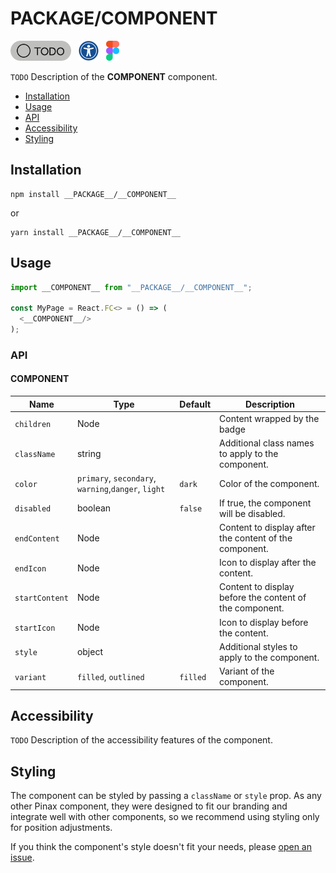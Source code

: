 # __PACKAGE__/__COMPONENT__

<div style="margin: 16px 0px 8px 0px">
<a href="https://github.com/pinax-network/ui/issues" target="_blank" rel="noreferrer">
<img src="../assets/readme/todo.svg" height="32" style="margin-right: 8px"/></a>
<a href="https://www.w3.org/WAI/ARIA/apg/patterns/__COMPONENT__" target="_blank" rel="noreferrer">
<img src="../assets/readme/accessibility.svg" height="32" style="margin-right: 8px"/></a>
<a href="https://www.figma.com/file/w5x2IqZCw3Y1BYQGKJwPb2/PINAX-Web-Platform" target="_blank" rel="noreferrer">
<img src="../assets/readme/figma.svg" height="32" style="margin-right: 8px"/></a>
</div>

`TODO` Description of the __COMPONENT__ component.

- [Installation](#installation)
- [Usage](#usage)
- [API](#api)
- [Accessibility](#accessibility)
- [Styling](#styling)

## Installation

```shell
npm install __PACKAGE__/__COMPONENT__
```
or
```shell
yarn install __PACKAGE__/__COMPONENT__
```

## Usage

```ts
import __COMPONENT__ from "__PACKAGE__/__COMPONENT__";

const MyPage = React.FC<> = () => (
  <__COMPONENT__/>
);
```

### API

#### __COMPONENT__

| Name              | Type        | Default | Description                                                    |
| ----------------- | ----------- | ------- | -------------------------------------------------------------- |
| `children`        | Node        |         | Content wrapped by the badge                                   |
| `className`       | string      |         | Additional class names to apply to the component.              |
| `color`           | `primary`, `secondary`, `warning`,`danger`, `light` | `dark` | Color of the component. |
| `disabled`        | boolean     | `false` | If true, the component will be disabled.                       |
| `endContent`      | Node        |         | Content to display after the content of the component.         |
| `endIcon`         | Node        |         | Icon to display after the content.                             |
| `startContent`    | Node        |         | Content to display before the content of the component.        |
| `startIcon`       | Node        |         | Icon to display before the content.                            |
| `style`           | object      |         | Additional styles to apply to the component.                   |
| `variant`         | `filled`, `outlined` |`filled`| Variant of the component.                              |

## Accessibility

`TODO` Description of the accessibility features of the component.

## Styling

The component can be styled by passing a `className` or `style` prop.
As any other Pinax component, they were designed to fit our branding and integrate well with other components,
so we recommend using styling only for position adjustments.

If you think the component's style doesn't fit your needs, please [open an issue](https://github.com/pinax-network/ui/issues/new/choose).
